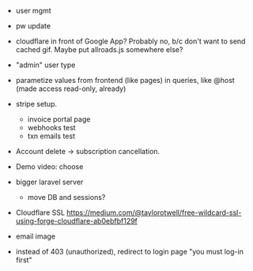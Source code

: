 * user mgmt
 * pw update

* cloudflare in front of Google App? Probably no, b/c don't want to send cached gif. Maybe put allroads.js somewhere else?

* "admin" user type

* parametize values from frontend (like pages) in queries, like @host (made access read-only, already)

* stripe setup.
  * invoice portal page
  * webhooks test
  * txn emails test

* Account delete -> subscription cancellation.

* Demo video: choose

* bigger laravel server
  * move DB and sessions?

* Cloudflare SSL https://medium.com/@taylorotwell/free-wildcard-ssl-using-forge-cloudflare-ab0ebfbf129f

* email image

* instead of 403 (unauthorized), redirect to login page "you must log-in first"
